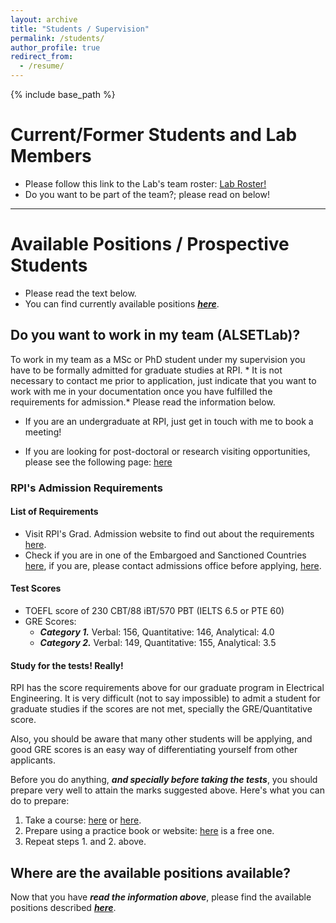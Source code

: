 ```yaml
---
layout: archive
title: "Students / Supervision"
permalink: /students/
author_profile: true
redirect_from:
  - /resume/
---
```


{% include base_path %}

# Current/Former Students and Lab Members
- Please follow this link to the Lab's team roster:
[Lab Roster!](/labroster/)
- Do you want to be part of the team?; please read on below!

---------------------------

# Available Positions / Prospective Students
  - Please read the text below.
  - You can find currently available positions [***here***](/recruiting/).

## Do you want to work in my team (ALSETLab)?
To work in my team as a MSc or PhD student under my supervision you have to be formally admitted for graduate studies at RPI. * It is not necessary to contact me prior to application, just indicate that you want to work with me in your documentation once you have fulfilled the requirements for admission.* Please read the information below.

- If you are an undergraduate at RPI, just get in touch with me to book a meeting!

- If you are looking for post-doctoral or research visiting opportunities, please see the following page: [here](/recruiting/)

### RPI's Admission Requirements
#### List of Requirements
- Visit RPI's Grad. Admission website to find out about the requirements [here](http://admissions.rpi.edu/graduate/admission/).
- Check if you are in one of the Embargoed and Sanctioned Countries [here](http://admissions.rpi.edu/graduate/admission/index.html#Anchor-International-49575), if you are, please contact admissions office before applying, [here](http://admissions.rpi.edu/graduate/contact/index.html).

#### Test Scores
- TOEFL score of 230 CBT/88 iBT/570 PBT (IELTS 6.5 or PTE 60)
- GRE Scores:
  - ***Category 1.*** Verbal: 156, Quantitative: 146, Analytical: 4.0
  - ***Category 2.*** Verbal: 149, Quantitative: 155, Analytical: 3.5

#### Study for the tests! Really!
RPI has the score requirements above for our graduate program in Electrical Engineering. It is very difficult (not to say impossible) to admit a student for graduate studies if the scores are not met, specially the GRE/Quantitative score.

Also, you should be aware that many other students will be applying, and good GRE scores is an easy way of differentiating yourself from other applicants.

Before you do anything, ***and specially before taking the tests***, you should prepare very well to attain the marks suggested above.
Here's what you can do to prepare:
1. Take a course: [here](https://gre.magoosh.com/online-prep) or [here](https://www.ets.org/gre/revised_general/prepare/).
2. Prepare using a practice book or website: [here](https://www.kaptest.com/gre/gre-practice/free-gre-practice-questions-workout) is a free one.
3. Repeat steps 1. and 2. above.

## Where are the available positions available?
Now that you have ***read the information above***, please find the available positions described [***here***](/recruiting/).

